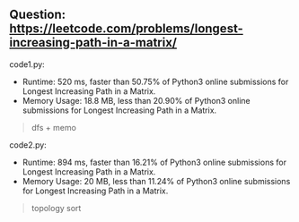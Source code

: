 ## Question: https://leetcode.com/problems/longest-increasing-path-in-a-matrix/

code1.py:
* Runtime: 520 ms, faster than 50.75% of Python3 online submissions for Longest Increasing Path in a Matrix.
* Memory Usage: 18.8 MB, less than 20.90% of Python3 online submissions for Longest Increasing Path in a Matrix.
> dfs + memo

code2.py:
* Runtime: 894 ms, faster than 16.21% of Python3 online submissions for Longest Increasing Path in a Matrix.
* Memory Usage: 20 MB, less than 11.24% of Python3 online submissions for Longest Increasing Path in a Matrix.
> topology sort